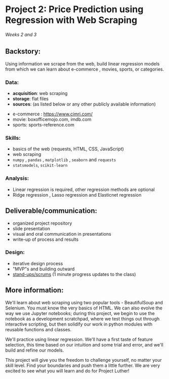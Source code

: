 # Project 2: Price Prediction using Regression with Web Scraping
###### Weeks 2 and 3

## Backstory:

Using information we scrape from the web, build linear regression models from which we can learn about e-commerce , movies, sports, or categories.

### Data:

 * **acquisition**: web scraping
 * **storage**: flat files
 * **sources**: (as listed below or any other publicly available information)   
  - e-commerce : https://www.cimri.com/ 
  - movie: boxofficemojo.com, imdb.com   
  - sports: sports-reference.com
  

### Skills:

 * basics of the web (requests, HTML, CSS, JavaScript)
 * web scraping
 * `numpy`  , `pandas` , `matplotlib` , `seaborn` and `requests`
 * `statsmodels`, `scikit-learn`


### Analysis:

 * Linear regression is required, other regression methods are optional
 * Ridge regression , Lasso regression and Elasticnet regression

## Deliverable/communication:

 * organized project repository
 * slide presentation
 * visual and oral communication in presentations
 * write-up of process and results


### Design:

 * iterative design process
 * "MVP"s and building outward
 * [stand-ups/scrums](https://en.wikipedia.org/wiki/Scrum_(software_development)) (1 minute progress updates to the class)


## More information:

We'll learn about web scraping using two popular tools - BeautifulSoup and Selenium. You must know the very basics of HTML. We can also evolve the way we use Jupyter notebooks; during this project, we begin to use the notebook as a development scratchpad, where we test things out through interactive scripting, but then solidify our work in python modules with reusable functions and classes.

We'll practice using linear regression. We'll have a first taste of feature selection, this time based on our intuition and some trial and error, and we'll build and refine our models.

This project will give you the freedom to challenge yourself, no matter your skill level. Find your boundaries and push them a little further. We are very excited to see what you will learn and do for Project Luther!
